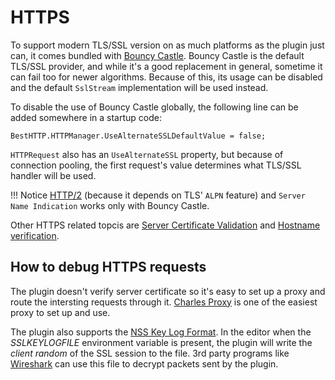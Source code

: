 # HTTPS

To support modern TLS/SSL version on as much platforms as the plugin just can, it comes bundled with [Bouncy Castle](https://github.com/bcgit/bc-csharp/). Bouncy Castle is the default TLS/SSL provider, and while it's a good replacement in general, sometime it can fail too for newer algorithms. Because of this, its usage can be disabled and the default `SslStream` implementation will be used instead.

To disable the use of Bouncy Castle globally, the following line can be added somewhere in a startup code:

```language-csharp
BestHTTP.HTTPManager.UseAlternateSSLDefaultValue = false;
```

`HTTPRequest` also has an `UseAlternateSSL` property, but because of connection pooling, the first request's value determines what TLS/SSL handler will be used. 


!!! Notice
	[HTTP/2](HTTP2.md) (because it depends on TLS' `ALPN` feature) and `Server Name Indication` works only with Bouncy Castle.
	
Other HTTPS related topcis are [Server Certificate Validation](../1.HTTP/AdvancedTopics/ServerCertificateValidation.md) and [Hostname verification](../1.HTTP/AdvancedTopics/SmallCode-Samples.md#verify-hostnames-in-https).

## How to debug HTTPS requests

The plugin doesn't verify server certificate so it's easy to set up a proxy and route the intersting requests through it. [Charles Proxy](https://www.charlesproxy.com) is one of the easiest proxy to set up and use.

The plugin also supports the [NSS Key Log Format](https://developer.mozilla.org/en-US/docs/Mozilla/Projects/NSS/Key_Log_Format). In the editor when the *SSLKEYLOGFILE* environment variable is present, the plugin will write the *client random* of the SSL session to the file. 3rd party programs like [Wireshark](https://wiki.wireshark.org/TLS) can use this file to decrypt packets sent by the plugin.